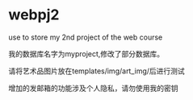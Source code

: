 # webpj2
use to store my 2nd project of the web course

我的数据库名字为myproject,修改了部分数据库。

请将艺术品图片放在templates/img/art_img/后进行测试

增加的发邮箱的功能涉及个人隐私，请勿使用我的密钥
